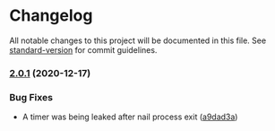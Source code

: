 # Changelog

All notable changes to this project will be documented in this file. See [standard-version](https://github.com/conventional-changelog/standard-version) for commit guidelines.

### [2.0.1](https://github.com/cambridge-collection/jvmpin/compare/v2.0.0...v2.0.1) (2020-12-17)


### Bug Fixes

* A timer was being leaked after nail process exit ([a9dad3a](https://github.com/cambridge-collection/jvmpin/commit/a9dad3a731dfedc10375726b68ab9edb5a76eecc))
